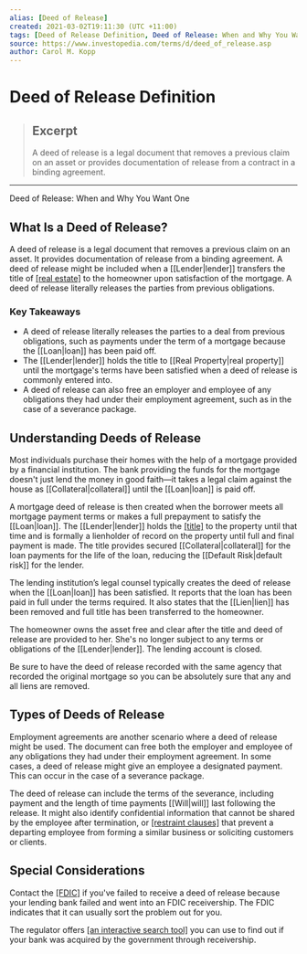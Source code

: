 ```yaml
---
alias: [Deed of Release]
created: 2021-03-02T19:11:30 (UTC +11:00)
tags: [Deed of Release Definition, Deed of Release: When and Why You Want One]
source: https://www.investopedia.com/terms/d/deed_of_release.asp
author: Carol M. Kopp
---
```


# Deed of Release Definition

> ## Excerpt
> A deed of release is a legal document that removes a previous claim on an asset or provides documentation of release from a contract in a binding agreement.

---

Deed of Release: When and Why You Want One
## What Is a Deed of Release?

A deed of release is a legal document that removes a previous claim on an asset. It provides documentation of release from a binding agreement. A deed of release might be included when a [[Lender|lender]] transfers the title of [[real estate]](https://www.investopedia.com/terms/r/realestate.asp) to the homeowner upon satisfaction of the mortgage. A deed of release literally releases the parties from previous obligations.

### Key Takeaways

-   A deed of release literally releases the parties to a deal from previous obligations, such as payments under the term of a mortgage because the [[Loan|loan]] has been paid off.
-   The [[Lender|lender]] holds the title to [[Real Property|real property]] until the mortgage's terms have been satisfied when a deed of release is commonly entered into.
-   A deed of release can also free an employer and employee of any obligations they had under their employment agreement, such as in the case of a severance package.

## Understanding Deeds of Release

Most individuals purchase their homes with the help of a mortgage provided by a financial institution. The bank providing the funds for the mortgage doesn't just lend the money in good faith—it takes a legal claim against the house as [[Collateral|collateral]] until the [[Loan|loan]] is paid off.

A mortgage deed of release is then created when the borrower meets all mortgage payment terms or makes a full prepayment to satisfy the [[Loan|loan]]. The [[Lender|lender]] holds the [[title]](https://www.investopedia.com/terms/t/title.asp) to the property until that time and is formally a lienholder of record on the property until full and final payment is made. The title provides secured [[Collateral|collateral]] for the loan payments for the life of the loan, reducing the [[Default Risk|default risk]] for the lender.

The lending institution’s legal counsel typically creates the deed of release when the [[Loan|loan]] has been satisfied. It reports that the loan has been paid in full under the terms required. It also states that the [[Lien|lien]] has been removed and full title has been transferred to the homeowner.

The homeowner owns the asset free and clear after the title and deed of release are provided to her. She's no longer subject to any terms or obligations of the [[Lender|lender]]. The lending account is closed.

Be sure to have the deed of release recorded with the same agency that recorded the original mortgage so you can be absolutely sure that any and all liens are removed.

## Types of Deeds of Release

Employment agreements are another scenario where a deed of release might be used. The document can free both the employer and employee of any obligations they had under their employment agreement. In some cases, a deed of release might give an employee a designated payment. This can occur in the case of a severance package.

The deed of release can include the terms of the severance, including payment and the length of time payments [[Will|will]] last following the release. It might also identify confidential information that cannot be shared by the employee after termination, or [[restraint clauses]](https://www.investopedia.com/terms/n/noncompete-agreement.asp) that prevent a departing employee from forming a similar business or soliciting customers or clients.

## Special Considerations

Contact the [[FDIC]](https://www.investopedia.com/terms/f/fdic.asp) if you've failed to receive a deed of release because your lending bank failed and went into an FDIC receivership. The FDIC indicates that it can usually sort the problem out for you.

The regulator offers [[an interactive search tool]](https://www.fdic.gov/bank/individual/failed/[[Lien|lien]]/) you can use to find out if your bank was acquired by the government through receivership.
